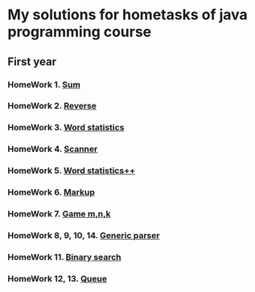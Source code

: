 # My solutions for hometasks of java programming course 

## First year

### HomeWork 1. [Sum](https://github.com/Ma-XD/Java-Projects/tree/main/java-hw-1-Sum#readme)

### HomeWork 2. [Reverse](https://github.com/Ma-XD/Java-Projects/tree/main/java-hw-2-Reverse#readme)

### HomeWork 3. [Word statistics](https://github.com/Ma-XD/Java-Projects/tree/main/java-hw-3-WordStatInput#readme)

### HomeWork 4. [Scanner](https://github.com/Ma-XD/Java-Projects/tree/main/java-hw-4-Scanner#readme)

### HomeWork 5. [Word statistics++](https://github.com/Ma-XD/Java-Projects/tree/main/java-hw-5-WordStatIndex#readme)

### HomeWork 6. [Markup](https://github.com/Ma-XD/Java-Projects/tree/main/java-hw-6-Markup#readme)

### HomeWork 7. [Game m,n,k](https://github.com/Ma-XD/Java-Projects/tree/main/java-hw-7-Game#readme)

### HomeWork 8, 9, 10, 14. [Generic parser](https://github.com/Ma-XD/Java-Projects/tree/main/java-hw-8-9-10-14-ExpressionParser#readme)

### HomeWork 11. [Binary search](https://github.com/Ma-XD/Java-Projects/tree/main/java-hw-11-Search#readme)

### HomeWork 12, 13. [Queue](https://github.com/Ma-XD/Java-Projects/tree/main/java-hw-12-13-Queue#readme)

